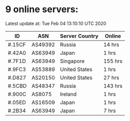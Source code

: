 # 9 online servers:

Latest update at: Tue Feb 04 13:10:10 UTC 2020

| ID | ASN | Server Country | Online |
| -- | --- | -------------- | ------ |
| #.15CF | AS49392 | Russia | 14 hrs |
| #.42A0 | AS63949 | Japan | 1 hrs |
| #.7F1D | AS63949 | Singapore | 155 hrs |
| #.9FC3 | AS53889 | United States | 1 hrs |
| #.D827 | AS20150 | United States | 27 hrs |
| #.5CBD | AS48347 | Russia | 143 hrs |
| #.900C | AS8075 | Ireland | 1 hrs |
| #.05ED | AS16509 | Japan | 1 hrs |
| #.2B34 | AS63949 | Japan | 7 hrs |

